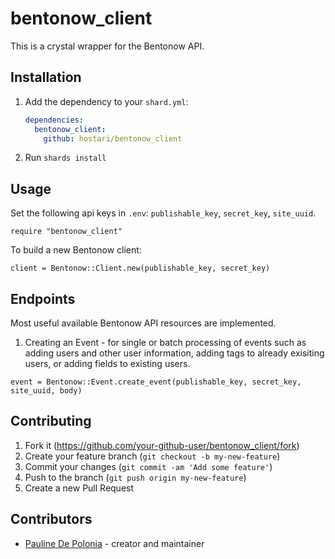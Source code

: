 # bentonow_client

This is a crystal wrapper for the Bentonow API. 

## Installation

1. Add the dependency to your `shard.yml`:

   ```yaml
   dependencies:
     bentonow_client:
       github: hostari/bentonow_client
   ```

2. Run `shards install`

## Usage

Set the following api keys in `.env`: `publishable_key`, `secret_key`, `site_uuid`.

```crystal
require "bentonow_client"
```

To build a new Bentonow client:
```crystal
client = Bentonow::Client.new(publishable_key, secret_key)
```

## Endpoints
Most useful available Bentonow API resources are implemented.

1. Creating an Event - for single or batch processing of events such as adding users and other user information, adding tags to already exisiting users, or adding fields to existing users.

```crystal
event = Bentonow::Event.create_event(publishable_key, secret_key, site_uuid, body)
```

## Contributing

1. Fork it (<https://github.com/your-github-user/bentonow_client/fork>)
2. Create your feature branch (`git checkout -b my-new-feature`)
3. Commit your changes (`git commit -am 'Add some feature'`)
4. Push to the branch (`git push origin my-new-feature`)
5. Create a new Pull Request

## Contributors

- [Pauline De Polonia](https://github.com/your-github-user) - creator and maintainer
